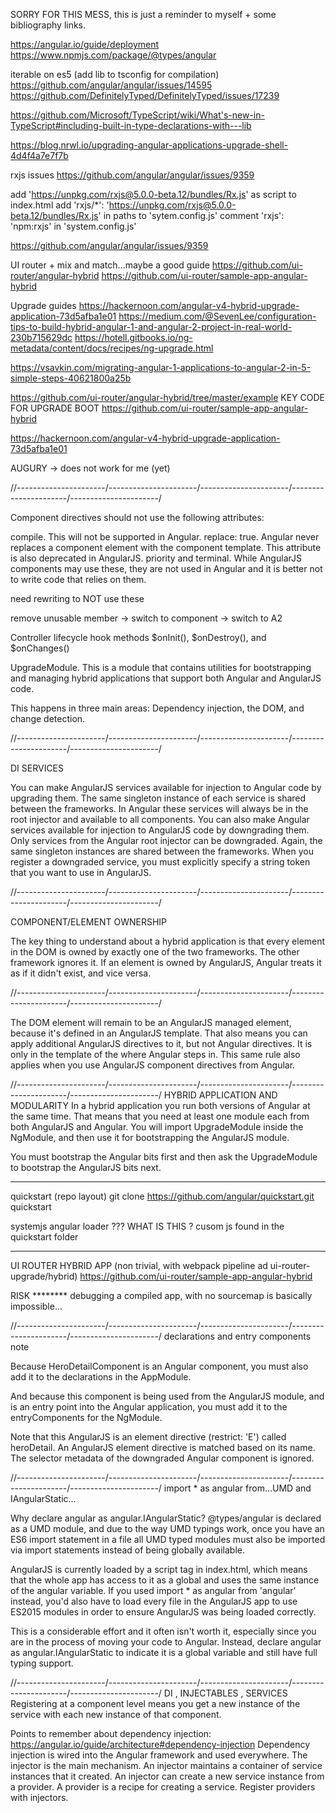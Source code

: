 SORRY FOR THIS MESS,
this is just a reminder to myself + some bibliography links.

https://angular.io/guide/deployment
https://www.npmjs.com/package/@types/angular

iterable on es5 (add lib to tsconfig for compilation)
https://github.com/angular/angular/issues/14595
https://github.com/DefinitelyTyped/DefinitelyTyped/issues/17239

https://github.com/Microsoft/TypeScript/wiki/What's-new-in-TypeScript#including-built-in-type-declarations-with---lib

https://blog.nrwl.io/upgrading-angular-applications-upgrade-shell-4d4f4a7e7f7b


rxjs issues
https://github.com/angular/angular/issues/9359

add 'https://unpkg.com/rxjs@5.0.0-beta.12/bundles/Rx.js' as script to index.html
add 'rxjs/*': 'https://unpkg.com/rxjs@5.0.0-beta.12/bundles/Rx.js' in paths to 'sytem.config.js'
comment 'rxjs': 'npm:rxjs' in 'system.config.js'

https://github.com/angular/angular/issues/9359



UI router + mix and match...maybe a good guide
https://github.com/ui-router/angular-hybrid
https://github.com/ui-router/sample-app-angular-hybrid

Upgrade guides
https://hackernoon.com/angular-v4-hybrid-upgrade-application-73d5afba1e01
https://medium.com/@SevenLee/configuration-tips-to-build-hybrid-angular-1-and-angular-2-project-in-real-world-230b715629dc
https://hotell.gitbooks.io/ng-metadata/content/docs/recipes/ng-upgrade.html

https://vsavkin.com/migrating-angular-1-applications-to-angular-2-in-5-simple-steps-40621800a25b


https://github.com/ui-router/angular-hybrid/tree/master/example KEY CODE FOR UPGRADE BOOT
https://github.com/ui-router/sample-app-angular-hybrid


https://hackernoon.com/angular-v4-hybrid-upgrade-application-73d5afba1e01

AUGURY -> does not work for me (yet)

//----------------------/----------------------/----------------------/----------------------/----------------------/

Component directives should not use the following attributes:

compile. This will not be supported in Angular.
replace: true. Angular never replaces a component element with the component template. This attribute is also deprecated in AngularJS.
priority and terminal. While AngularJS components may use these, they are not used in Angular and it is better not to write code that relies on them.

need rewriting to NOT use these


remove unusable member -> switch to component -> switch to A2

Controller lifecycle hook methods $onInit(), $onDestroy(), and $onChanges()



UpgradeModule. This is a module that contains utilities for bootstrapping and managing hybrid applications that support both Angular and AngularJS code.



This happens in three main areas: Dependency injection, the DOM, and change detection.


//----------------------/----------------------/----------------------/----------------------/----------------------/

DI SERVICES

You can make AngularJS services available for injection to Angular code by upgrading them. The same singleton instance of each service is shared between the frameworks. In Angular these services will always be in the root injector and available to all components.
You can also make Angular services available for injection to AngularJS code by downgrading them. Only services from the Angular root injector can be downgraded. Again, the same singleton instances are shared between the frameworks. When you register a downgraded service, you must explicitly specify a string token that you want to use in AngularJS.

//----------------------/----------------------/----------------------/----------------------/----------------------/

COMPONENT/ELEMENT OWNERSHIP

The key thing to understand about a hybrid application is that every element in the DOM is owned by exactly one of the two frameworks. The other framework ignores it. If an element is owned by AngularJS, Angular treats it as if it didn't exist, and vice versa.

//----------------------/----------------------/----------------------/----------------------/----------------------/


The DOM element <a-component> will remain to be an AngularJS managed element, because it's defined in an AngularJS template. That also means you can apply additional AngularJS directives to it, but not Angular directives. It is only in the template of the <a-component> where Angular steps in. This same rule also applies when you use AngularJS component directives from Angular.

//----------------------/----------------------/----------------------/----------------------/----------------------/
HYBRID APPLICATION AND MODULARITY
In a hybrid application you run both versions of Angular at the same time. That means that you need at least one module each from both AngularJS and Angular. You will import UpgradeModule inside the NgModule, and then use it for bootstrapping the AngularJS module.


You must bootstrap the Angular bits first and then ask the UpgradeModule to bootstrap the AngularJS bits next.

****************
quickstart (repo layout)
git clone https://github.com/angular/quickstart.git quickstart  


systemjs angular loader ??? WHAT IS THIS ? cusom js found in the quickstart folder


****************
UI ROUTER HYBRID APP (non trivial, with webpack pipeline ad ui-router-upgrade/hybrid)
https://github.com/ui-router/sample-app-angular-hybrid



RISK ********
debugging a compiled app, with no sourcemap is basically impossible...


//----------------------/----------------------/----------------------/----------------------/----------------------/
declarations and entry components note

Because HeroDetailComponent is an Angular component, you must also add it to the declarations in the AppModule.

And because this component is being used from the AngularJS module, and is an entry point into the Angular application, you must add it to the entryComponents for the NgModule.


Note that this AngularJS is an element directive (restrict: 'E') called heroDetail. An AngularJS element directive is matched based on its name. The selector metadata of the downgraded Angular component is ignored.




//----------------------/----------------------/----------------------/----------------------/----------------------/
import * as angular from...UMD and IAngularStatic... 

Why declare angular as angular.IAngularStatic?
@types/angular is declared as a UMD module, and due to the way UMD typings work, once you have an ES6 import statement in a file all UMD typed modules must also be imported via import statements instead of being globally available.

AngularJS is currently loaded by a script tag in index.html, which means that the whole app has access to it as a global and uses the same instance of the angular variable. If you used import * as angular from 'angular' instead, you'd also have to load every file in the AngularJS app to use ES2015 modules in order to ensure AngularJS was being loaded correctly.

This is a considerable effort and it often isn't worth it, especially since you are in the process of moving your code to Angular. Instead, declare angular as angular.IAngularStatic to indicate it is a global variable and still have full typing support.


//----------------------/----------------------/----------------------/----------------------/----------------------/
DI , INJECTABLES , SERVICES
Registering at a component level means you get a new instance of the service with each new instance of that component.

Points to remember about dependency injection:
https://angular.io/guide/architecture#dependency-injection
Dependency injection is wired into the Angular framework and used everywhere.
The injector is the main mechanism.
An injector maintains a container of service instances that it created.
An injector can create a new service instance from a provider.
A provider is a recipe for creating a service.
Register providers with injectors.